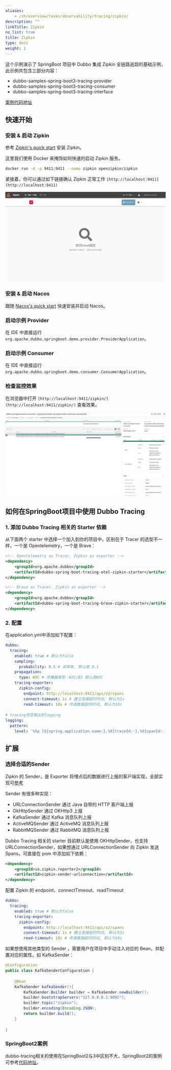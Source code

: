 ```yaml
---
aliases:
    - /zh/overview/tasks/observability/tracing/zipkin/
description: ""
linkTitle: Zipkin
no_list: true
title: Zipkin
type: docs
weight: 1
---
```


这个示例演示了 SpringBoot 项目中 Dubbo 集成 Zipkin 全链路追踪的基础示例，此示例共包含三部分内容：

* dubbo-samples-spring-boot3-tracing-provider
* dubbo-samples-spring-boot3-tracing-consumer
* dubbo-samples-spring-boot3-tracing-interface

[案例代码地址](https://github.com/apache/dubbo-samples/tree/master/4-governance/dubbo-samples-spring-boot3-tracing)

## 快速开始

### 安装 & 启动 Zipkin

参考 [Zipkin's quick start](https://zipkin.io/pages/quickstart.html) 安装 Zipkin。

这里我们使用 Docker 来掩饰如何快速的启动 Zipkin 服务。

```bash
docker run -d -p 9411:9411 --name zipkin openzipkin/zipkin
```

紧接着，你可以通过如下链接确认 Zipkin 正常工作 `[http://localhost:9411](http://localhost:9411)`

![zipkin_home](/imgs/v3/tasks/observability/tracing/zipkin_home.png)

### 安装 & 启动 Nacos

跟随 [Nacos's quick start](https://nacos.io/zh-cn/docs/v2/quickstart/quick-start.html) 快速安装并启动 Nacos。

### 启动示例 Provider

在 IDE 中直接运行 `org.apache.dubbo.springboot.demo.provider.ProviderApplication`。

### 启动示例 Consumer

在 IDE 中直接运行 `org.apache.dubbo.springboot.demo.consumer.ConsumerApplication`。

### 检查监控效果

在浏览器中打开 `[http://localhost:9411/zipkin/](http://localhost:9411/zipkin/)` 查看效果。

![zipkin.png](/imgs/v3/tasks/observability/tracing/zipkin.png)

## 如何在SpringBoot项目中使用 Dubbo Tracing

### 1. 添加 Dubbo Tracing 相关的 Starter 依赖

从下面两个 starter 中选择一个加入到你的项目中，区别在于 Tracer 的选型不一样，一个是 Opentelemetry，一个是 Brave：

```xml
<!-- Opentelemetry as Tracer, Zipkin as exporter -->
<dependency>
    <groupId>org.apache.dubbo</groupId>
    <artifactId>dubbo-spring-boot-tracing-otel-zipkin-starter</artifactId>
</dependency>
```

```xml
<!-- Brave as Tracer, Zipkin as exporter -->
<dependency>
    <groupId>org.apache.dubbo</groupId>
    <artifactId>dubbo-spring-boot-tracing-brave-zipkin-starter</artifactId>
</dependency>
```

### 2. 配置

在application.yml中添加如下配置：

```yaml
dubbo:
  tracing:
    enabled: true # 默认为false
    sampling:
      probability: 0.5 # 采样率, 默认是 0.1
    propagation:
      type: W3C # 传播器类型：W3C/B3 默认是W3C
    tracing-exporter:
      zipkin-config:
        endpoint: http://localhost:9411/api/v2/spans
        connect-timeout: 1s # 建立连接超时时间, 默认为1s
        read-timeout: 10s # 传递数据超时时间, 默认为10s

# tracing信息输出到logging
logging:
  pattern:
    level: '%5p [${spring.application.name:},%X{traceId:-},%X{spanId:-}]'
```

## 扩展

### 选择合适的Sender

Zipkin 的 Sender，是 Exporter 将埋点后的数据进行上报的客户端实现，全部实现可[参考](https://github.com/openzipkin/zipkin-reporter-java)

Sender 有很多种实现：

* URLConnectionSender 通过 Java 自带的 HTTP 客户端上报
* OkHttpSender 通过 OKHttp3 上报
* KafkaSender 通过 Kafka 消息队列上报
* ActiveMQSender 通过 ActiveMQ 消息队列上报
* RabbitMQSender 通过 RabbitMQ 消息队列上报

Dubbo Tracing 相关的 starter 目前默认是使用 OKHttpSender，也支持 URLConnectionSender，如果想通过 URLConnectionSender 向 Zipkin 发送 Spans，可直接在 pom 中添加如下依赖：

```xml
<dependency>
    <groupId>io.zipkin.reporter2</groupId>
    <artifactId>zipkin-sender-urlconnection</artifactId>
</dependency>
```

配置 Zipkin 的 endpoint、connectTimeout、readTimeout

```yaml
dubbo:
  tracing:
    enabled: true # 默认为false
    tracing-exporter:
      zipkin-config:
        endpoint: http://localhost:9411/api/v2/spans
        connect-timeout: 1s # 建立连接超时时间, 默认为1s
        read-timeout: 10s # 传递数据超时时间, 默认为10s
```

如果想使用其他类型的 Sender ，需要用户在项目中手动注入对应的 Bean，并配置对应的属性，如 KafkaSender：

```java
@Configuration
public class KafkaSenderConfiguration {

    @Bean
    KafkaSender kafkaSender(){
        KafkaSender.Builder builder = KafkaSender.newBuilder();
        builder.bootstrapServers("127.0.0.0.1:9092");
        builder.topic("zipkin");
        builder.encoding(Encoding.JSON);
        return builder.build();
    }

}
```

### SpringBoot2案例

dubbo-tracing相关的使用在SpringBoot2与3中区别不大，SpringBoot2的案例可参考[代码地址](https://github.com/apache/dubbo-samples/tree/master/4-governance/dubbo-samples-spring-boot-tracing)。
